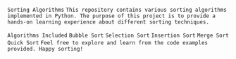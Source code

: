 ````Sorting Algorithms````
``This repository contains various sorting algorithms implemented in Python. The purpose of this project is to provide a hands-on learning experience about different sorting techniques.``

``Algorithms Included``
``Bubble Sort``
``Selection Sort``
``Insertion Sort``
``Merge Sort``
``Quick Sort``
```Feel free to explore and learn from the code examples provided. Happy sorting!```
